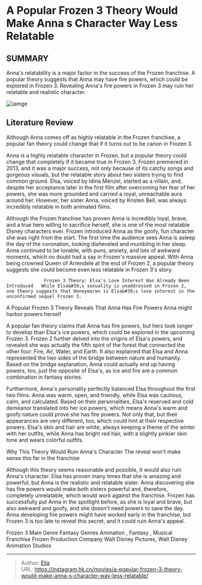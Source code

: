 # A Popular Frozen 3 Theory Would Make Anna s Character Way Less Relatable


## SUMMARY 



  Anna&#39;s relatability is a major factor in the success of the Frozen franchise.   A popular theory suggests that Anna may have fire powers, which could be explored in Frozen 3.   Revealing Anna&#39;s fire powers in Frozen 3 may ruin her relatable and realistic character.  

![iamge](https://static1.srcdn.com/wordpress/wp-content/uploads/2024/01/frozen-theory-make-anna-less-relatable.jpg)

## Literature Review

Although Anna comes off as highly relatable in the Frozen franchise, a popular fan theory could change that if it turns out to be canon in Frozen 3.




Anna is a highly relatable character in Frozen, but a popular theory could change that completely if it became true in Frozen 3. Frozen premiered in 2013, and it was a major success, not only because of its catchy songs and gorgeous visuals, but the relatable story about two sisters trying to find common ground. Elsa, voiced by Idina Menzel, started as a villain, and, despite her acceptance later in the first film after overcoming her fear of her powers, she was more grounded and carried a royal, unreachable aura around her. However, her sister Anna, voiced by Kristen Bell, was always incredibly relatable in both animated films.




Although the Frozen franchise has proven Anna is incredibly loyal, brave, and a true hero willing to sacrifice herself, she is one of the most relatable Disney characters ever. Frozen introduced Anna as the goofy, fun character she was right from the start. The first time the audience sees Anna is asleep the day of the coronation, looking disheveled and mumbling in her sleep. Anna continued to be lovable, with puns, anxiety, and lots of awkward moments, which no doubt had a say in Frozen&#39;s massive appeal. With Anna being crowned Queen of Arrendele at the end of Frozen 2, a popular theory suggests she could become even less relatable in Frozen 3&#39;s story.

                  Frozen 3 Theory: Elsa’s Love Interest Has Already Been Introduced   While Elsa&#39;s sexuality is unaddressed in Frozen 2, one theory suggests that Honeymaren is Elsa&#39;s love interest in the unconfirmed sequel Frozen 3.   


 A Popular Frozen 3 Theory Reveals That Anna Has Fire Powers 
Anna might harbor powers herself
         




A popular fan theory claims that Anna has fire powers, but hers took longer to develop than Elsa&#39;s ice powers, which could be explored in the upcoming Frozen 3. Frozen 2 further delved into the origins of Elsa&#39;s powers, and revealed she was actually the fifth spirit of the forest that connected the other four: Fire, Air, Water, and Earth. It also explained that Elsa and Anna represented the two sides of the bridge between nature and humanity. Based on the bridge explanation, Anna could actually end up having powers, too, just the opposite of Elsa&#39;s, as ice and fire are a common combination in fantasy stories.

Furthermore, Anna&#39;s personality perfectly balanced Elsa throughout the first two films. Anna was warm, open, and friendly, while Elsa was cautious, calm, and calculated. Based on their personalities, Elsa&#39;s reserved and cold demeanor translated into her ice powers, which means Anna&#39;s warm and goofy nature could prove she has fire powers. Not only that, but their appearances are very different, too, which could hint at their respective powers. Elsa&#39;s skin and hair are white, always keeping a theme of the winter with her outfits, while Anna has bright red hair, with a slightly pinkier skin tone and wears colorful outfits.






 Why This Theory Would Ruin Anna&#39;s Character 
The reveal won&#39;t make sense this far in the franchise
          

Although this theory seems reasonable and possible, it would also ruin Anna&#39;s character. Elsa has proven many times that she is amazing and powerful, but Anna is the realistic and relatable sister. Anna discovering she has fire powers would make both sisters powerful and, therefore, completely unrelatable, which would work against the franchise. Frozen has successfully put Anna in the spotlight before, as she is loyal and brave, but also awkward and goofy, and she doesn&#39;t need powers to save the day. Anna developing fire powers might have worked early in the franchise, but Frozen 3 is too late to reveal this secret, and it could ruin Anna&#39;s appeal.

   Frozen 3      Main Genre    Fantasy     Genres    Animation , Fantasy , Musical     Franchise    Frozen     Production Company    Walt Disney Pictures, Walt Disney Animation Studios      





---

> Author: [Ella](https://instagram.hk.cn/)  
> URL: https://instagram.hk.cn/movies/a-popular-frozen-3-theory-would-make-anna-s-character-way-less-relatable/  

